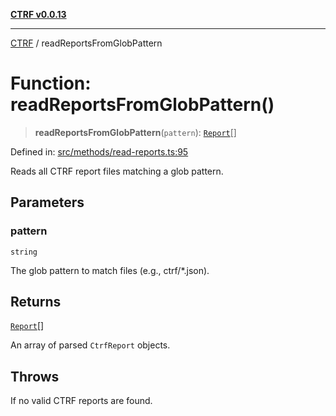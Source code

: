 [**CTRF v0.0.13**](../README.md)

***

[CTRF](../README.md) / readReportsFromGlobPattern

# Function: readReportsFromGlobPattern()

> **readReportsFromGlobPattern**(`pattern`): [`Report`](../interfaces/Report.md)[]

Defined in: [src/methods/read-reports.ts:95](https://github.com/ctrf-io/ctrf-core-js/blob/main/src/methods/read-reports.ts#L95)

Reads all CTRF report files matching a glob pattern.

## Parameters

### pattern

`string`

The glob pattern to match files (e.g., ctrf/*.json).

## Returns

[`Report`](../interfaces/Report.md)[]

An array of parsed `CtrfReport` objects.

## Throws

If no valid CTRF reports are found.
